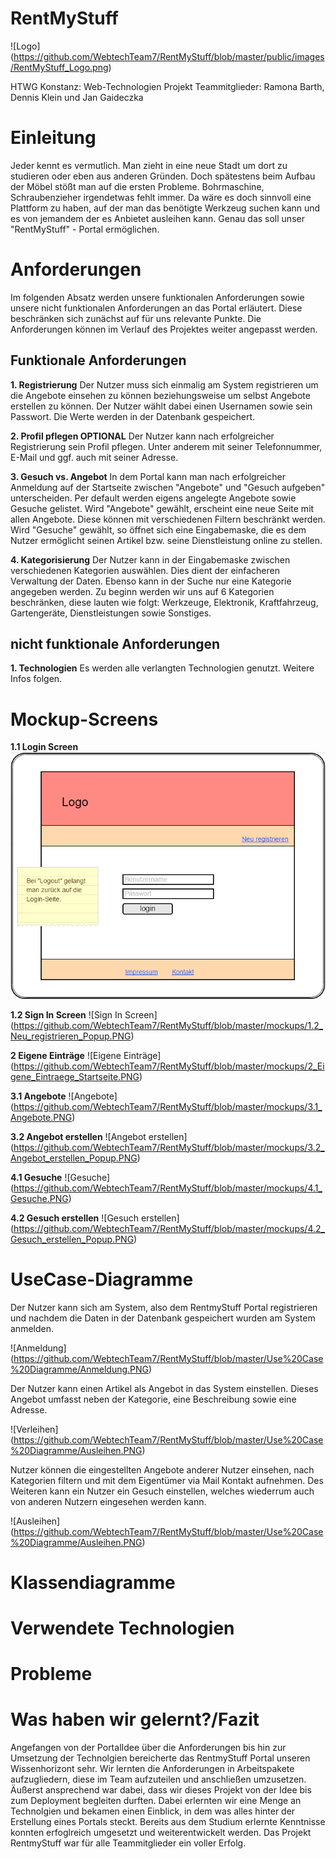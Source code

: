 RentMyStuff
===========
![Logo] (https://github.com/WebtechTeam7/RentMyStuff/blob/master/public/images/RentMyStuff_Logo.png)

HTWG Konstanz: Web-Technologien Projekt 
Teammitglieder: Ramona Barth, Dennis Klein und Jan Gaideczka

Einleitung
==========

Jeder kennt es vermutlich. Man zieht in eine neue Stadt um dort zu studieren oder eben aus anderen Gründen. Doch spätestens beim Aufbau der Möbel stößt man auf die ersten Probleme. Bohrmaschine, Schraubenzieher irgendetwas fehlt immer. Da wäre es doch sinnvoll eine Plattform zu haben, auf der man das benötigte Werkzeug suchen kann und es von jemandem der es Anbietet ausleihen kann. Genau das soll unser "RentMyStuff" -  Portal ermöglichen. 

Anforderungen
=============

Im folgenden Absatz werden unsere funktionalen Anforderungen sowie unsere nicht funktionalen Anforderungen an das Portal erläutert. Diese beschränken sich zunächst auf für uns relevante Punkte. Die Anforderungen können im Verlauf des Projektes weiter angepasst werden.

Funktionale Anforderungen
-------------------------

**1. Registrierung**
	 Der Nutzer muss sich einmalig am System registrieren um die Angebote einsehen zu können beziehungsweise um selbst Angebote erstellen zu können. Der Nutzer wählt dabei einen Usernamen sowie sein Passwort. Die Werte werden in der Datenbank gespeichert. 
	 
 **2. Profil pflegen OPTIONAL**
 Der Nutzer kann nach erfolgreicher Registrierung sein Profil pflegen. Unter anderem mit seiner Telefonnummer, E-Mail und ggf. auch mit seiner Adresse. 
 
**3. Gesuch vs. Angebot**
 In dem Portal kann man nach erfolgreicher Anmeldung auf der Startseite zwischen "Angebote" und "Gesuch aufgeben" unterscheiden. Per default werden eigens angelegte Angebote sowie Gesuche gelistet. Wird "Angebote" gewählt, erscheint eine neue Seite mit allen Angebote. Diese können mit verschiedenen Filtern beschränkt werden. Wird "Gesuche" gewählt, so öffnet sich eine Eingabemaske, die es dem Nutzer ermöglicht seinen Artikel bzw. seine Dienstleistung online zu stellen. 
 
 **4. Kategorisierung**
 Der Nutzer kann in der Eingabemaske zwischen verschiedenen Kategorien auswählen. Dies dient der einfacheren Verwaltung der Daten. Ebenso kann in der Suche nur eine Kategorie angegeben werden. Zu beginn werden wir uns auf 6 Kategorien beschränken, diese lauten wie folgt: Werkzeuge, Elektronik, Kraftfahrzeug, Gartengeräte, Dienstleistungen sowie Sonstiges.

nicht funktionale Anforderungen
-------------------------------

 **1. Technologien**
 Es werden alle verlangten Technologien genutzt. Weitere Infos folgen. 
 
Mockup-Screens
==============
**1.1 Login Screen**
![Login Screen](https://github.com/WebtechTeam7/RentMyStuff/blob/master/mockups/1.1_Login_Logout.PNG)

**1.2 Sign In Screen**
![Sign In Screen] (https://github.com/WebtechTeam7/RentMyStuff/blob/master/mockups/1.2_Neu_registrieren_Popup.PNG)

**2 Eigene Einträge**
![Eigene Einträge] (https://github.com/WebtechTeam7/RentMyStuff/blob/master/mockups/2_Eigene_Eintraege_Startseite.PNG)

**3.1 Angebote**
![Angebote] (https://github.com/WebtechTeam7/RentMyStuff/blob/master/mockups/3.1_Angebote.PNG)

**3.2 Angebot erstellen**
![Angebot erstellen] (https://github.com/WebtechTeam7/RentMyStuff/blob/master/mockups/3.2_Angebot_erstellen_Popup.PNG)

**4.1 Gesuche**
![Gesuche] (https://github.com/WebtechTeam7/RentMyStuff/blob/master/mockups/4.1_Gesuche.PNG)

**4.2 Gesuch erstellen**
![Gesuch erstellen] (https://github.com/WebtechTeam7/RentMyStuff/blob/master/mockups/4.2_Gesuch_erstellen_Popup.PNG)

UseCase-Diagramme
 ==============
 
 Der Nutzer kann sich am System, also dem RentmyStuff Portal registrieren und nachdem die Daten in der Datenbank gespeichert wurden am System anmelden.
 
 ![Anmeldung] (https://github.com/WebtechTeam7/RentMyStuff/blob/master/Use%20Case%20Diagramme/Anmeldung.PNG)
 
 Der Nutzer kann einen Artikel als Angebot in das System einstellen. Dieses Angebot umfasst neben der Kategorie, eine Beschreibung sowie eine Adresse.
 
 ![Verleihen] (https://github.com/WebtechTeam7/RentMyStuff/blob/master/Use%20Case%20Diagramme/Ausleihen.PNG)
 
 Nutzer können die eingestellten Angebote anderer Nutzer einsehen, nach Kategorien filtern und mit dem Eigentümer via Mail Kontakt aufnehmen. Des Weiteren kann ein Nutzer ein Gesuch einstellen, welches wiederrum auch von anderen Nutzern eingesehen werden kann. 
 
 ![Ausleihen] (https://github.com/WebtechTeam7/RentMyStuff/blob/master/Use%20Case%20Diagramme/Ausleihen.PNG)
 
Klassendiagramme
==============
 
Verwendete Technologien
==============
 
Probleme
==============
 
Was haben wir gelernt?/Fazit
==============
 
Angefangen von der PortalIdee über die Anforderungen bis hin zur Umsetzung der Technolgien bereicherte das RentmyStuff Portal unseren Wissenhorizont sehr. Wir lernten die Anforderungen in Arbeitspakete aufzugliedern, diese im Team aufzuteilen und anschließen umzusetzen. Äußerst ansprechend war dabei, dass wir dieses Projekt von der Idee bis zum Deployment begleiten durften. Dabei erlernten wir eine Menge an Technolgien und bekamen einen Einblick, in dem was alles hinter der Erstellung eines Portals steckt. Bereits aus dem Studium erlernte Kenntnisse konnten erfoglreich umgesetzt und weiterentwickelt werden. Das Projekt RentmyStuff war für alle Teammitglieder ein voller Erfolg.
 



 

